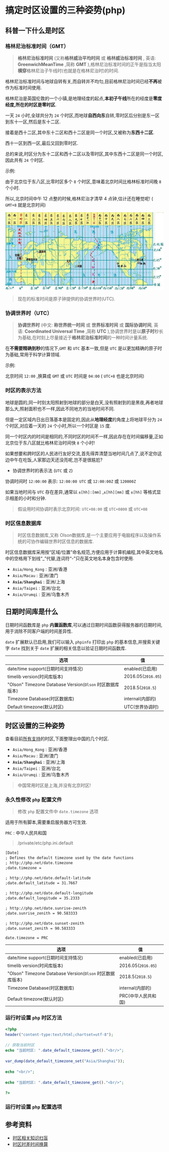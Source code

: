 # 搞定时区设置的三种姿势(php)

## 科普一下什么是时区

### 格林尼治标准时间（GMT）

> **格林尼治标准时间** (又称**格林威治平均时间** 或 **格林威治标准时间** , 英语: **GreenwichMeanTime** ,简称 **GMT** ),格林尼治标准时间的正午是指当太阳**横穿**格林尼治子午线时(也就是在格林尼治时)的时间.

格林尼治标准时间与地球自转有关,而自转并不均匀,目前格林尼治时间已经**不再**被作为标准时间使用. 

格林尼治是英国伦敦的一个小镇,是地理经度的起点,**本初子午线**所在的经度是**零度经度,**所在的时区是**零时区**.

一天 `24` 小时,全球共分为 `24` 个时区,而地球**自西向东**自转,零时区后分别是东一区到东十一区,然后是东十二区.

接着是西十二区,其中东十二区和西十二区是同一个时区,又被称为**东西十二区**.

西十一区到西一区,最后又回到零时区.

总的来说,时区分为东十二区和西十二区以及零时区,其中东西十二区是同一个时区,因此共有 `24` 个时区.

示例:

由于北京位于东八区,比零时区多个 `8` 个时区,意味着北京时间比格林标准时间晚 `8` 个小时.

所以,北京时间中午 12 点整的时候,格林尼治才清早 4 点钟,估计还在睡觉呢! ( `GMT+8` 就是北京时间)

![php-timezone-method-gmt-geo.jpg](./images/php-timezone-method-gmt-geo.jpg)

> 现在的标准时间是原子钟提供的协调世界时(UTC).

### 协调世界时（UTC）

> **协调世界时** (中文: **称世界统一时间** 或 **世界标准时间** 或 **国际协调时间**, 英语: **Coordinated Universal Time** ,简称 **UTC** ),协调世界时是以**原子时**秒长为基础,在时刻上尽量接近于**格林尼治标准时间**的一种时间计量系统.

在**不需要精确到秒**的情况下,`GMT` 和 `UTC` 基本一致,但是 `UTC` 是以更加精确的原子时为基础,常用于科学计算领域.

示例:

北京时间 `12:00` ,换算成 `GMT` 或 `UTC` 时间是 `04:00` ( `UTC+8` 也是北京时间)

### 时区的表示方法

地球是圆的,同一时刻太阳照射到地球的部分是白天,没有照射到的是黑夜,再者地球那么大,照射面积也不一样,因此不同地方的当地时间不同.

但是一定区域内日出日落基本是固定的,因此从**地理经度**的角度上将地球平分为 `24` 个时区,对应着一天的 `24` 个小时,所以一个时区是 `15` 度.

同一个时区内的时间是相同的,不同时区的时间不一样,因此存在在时间偏移量,正如北京位于东八区就比格林尼治时间快 `8` 个小时!

如果想要和跨时区的人民进行友好交流,首先得弄清楚当地时间几点了,说不定你这边中午在吃饭,人家那边天还没亮呢,岂不是很尴尬?

- 协调世界时的表示法 (`UTC` 或 `Z`)

协调时间时 `12:00:00` 表示: `12:00:00 UTC` 或 `12:00:00Z` 或 `120000Z`

如果当地时间与 `UTC` 存在差异,通常以 `±[hh]:[mm]` ,`±[hh][mm]` 或 `±[hh]` 等格式显示相差的小时和分钟.

> 假设用时间协调时表示北京时间: `UTC+08:00` 或 `UTC+0800` 或 `UTC+08` 

### 时区信息数据库

> 时区信息数据库,又称 Olson数据库,是一个主要应用于电脑程序以及操作系统的可协作编辑世界时区信息的数据库.

时区信息数据库采用按“区域/位置”命名规范,方便应用于计算机编程,其中英文地名中的空格用下划线“_”代替,连词符“-”只在英文地名本身包含时使用.

- `Asia/Hong_Kong` : 亚洲/香港
- `Asia/Macau` : 亚洲/澳门    
- **`Asia/Shanghai`** : 亚洲/上海
- `Asia/Taipei` : 亚洲/台北
- `Asia/Urumqi` : 亚洲/乌鲁木齐

## 日期时间库是什么

日期时间函数库是 `php` **内置函数库**,可以通过日期时间函数获得服务器的日期时间,用于消除不同客户端的时间差异性.

`date` 扩展默认已启用,我们可以输入 `phpinfo` 打印出 `php` 的基本信息,并搜索关键字 `date` 找到关于 `date` 扩展的相关信息以验证日期时间函数库.

|选项|值|
|-|-|
|date/time support(日期时间支持情况)|enabled(已启用)|
|timelib version(时间库版本)|2016.05(`2016.05`)|
|"Olson" Timezone Database Version(`Olson` 时区数据库版本)|2018.5(`2018.5`)|
|Timezone Database(时区数据库)|internal(内部的)|
|Default timezone(默认时区)|UTC(世界协调时)|

## 时区设置的三种姿势

查看目前[所有支持](https://www.php.net/manual/en/timezones.php)的时区,下面整理出中国的几个时区.

- `Asia/Hong_Kong` : 亚洲/香港
- `Asia/Macau` : 亚洲/澳门    
- **`Asia/Shanghai`** : 亚洲/上海
- `Asia/Taipei` : 亚洲/台北
- `Asia/Urumqi` : 亚洲/乌鲁木齐

> 中国常用时区是上海,并没有北京时区!

### 永久性修改 `php` 配置文件

> 修改 `php` 配置文件中 `date.timezone` 选项

适用于所有脚本,需要重启服务器方可生效.

`PRC` : 中华人民共和国

> /private/etc/php.ini.default

```
[Date]
; Defines the default timezone used by the date functions
; http://php.net/date.timezone
;date.timezone =

; http://php.net/date.default-latitude
;date.default_latitude = 31.7667

; http://php.net/date.default-longitude
;date.default_longitude = 35.2333

; http://php.net/date.sunrise-zenith
;date.sunrise_zenith = 90.583333

; http://php.net/date.sunset-zenith
;date.sunset_zenith = 90.583333
```

```
date.timezone = PRC
```


|选项|值|
|-|-|
|date/time support(日期时间支持情况)|enabled(已启用)|
|timelib version(时间库版本)|2016.05(`2016.05`)|
|"Olson" Timezone Database Version(`Olson` 时区数据库版本)|2018.5(`2018.5`)|
|Timezone Database(时区数据库)|internal(内部的)|
|Default timezone(默认时区)|PRC(中华人民共和国)|

### 运行时设置 `php` 时区方法

```php
<?php
header("content-type:text/html;chartset=utf-8");

// 获取当前时区
echo "当前时区: ".date_default_timezone_get()."<br/>";

var_dump(date_default_timezone_set("Asia/Shanghai"));

echo "<br/>";

echo "当前时区: ".date_default_timezone_get()."<br/>";

?>
```
### 运行时设置 `php` 配置选项


## 参考资料

- [时区相关知识扫盲](https://blog.csdn.net/nextyu/article/details/78480371)
- [时区时差时间换算](http://www.beijing-time.org/shiqu/)

